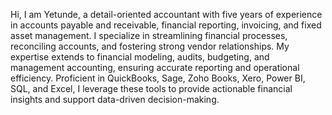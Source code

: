 Hi, I am Yetunde, a detail-oriented accountant with five years of experience in accounts payable and receivable, financial reporting, invoicing, and fixed asset management. I specialize in streamlining financial processes, reconciling accounts, and fostering strong vendor relationships. My expertise extends to financial modeling, audits, budgeting, and management accounting, ensuring accurate reporting and operational efficiency. Proficient in QuickBooks, Sage, Zoho Books, Xero, Power BI, SQL, and Excel, I leverage these tools to provide actionable financial insights and support data-driven decision-making.
